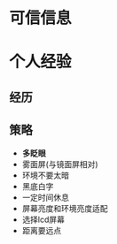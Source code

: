 # 可信信息

# 个人经验
## 经历
## 策略
- **多眨眼**
- 雾面屏(与镜面屏相对)
- 环境不要太暗
- 黑底白字
- 一定时间休息
- 屏幕亮度和环境亮度适配
- 选择lcd屏幕
- 距离要远点
